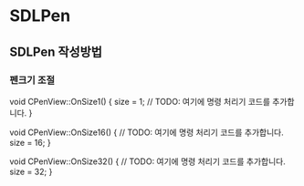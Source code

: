 # SDLPen
## SDLPen 작성방법
### 펜크기  조절
void CPenView::OnSize1()
{
	size = 1;
	// TODO: 여기에 명령 처리기 코드를 추가합니다.
}


void CPenView::OnSize16()
{
	// TODO: 여기에 명령 처리기 코드를 추가합니다.
	size = 16;
}


void CPenView::OnSize32()
{
	// TODO: 여기에 명령 처리기 코드를 추가합니다.
	size = 32;
}
